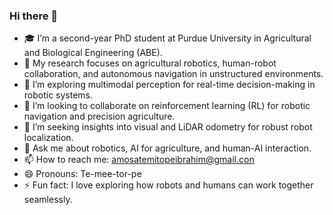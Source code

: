 ### Hi there 👋

<!--
**hebrotem/hebrotem** is a ✨ _special_ ✨ repository because its `README.md` (this file) appears on your GitHub profile.

Here are some ideas to get you started:
-->

- 🎓 I’m a second-year PhD student at Purdue University in Agricultural and Biological Engineering (ABE).  
- 🔭 My research focuses on agricultural robotics, human-robot collaboration, and autonomous navigation in unstructured environments.  
- 🌱 I’m exploring multimodal perception for real-time decision-making in robotic systems.  
- 👯 I’m looking to collaborate on reinforcement learning (RL) for robotic navigation and precision agriculture.  
- 🤔 I’m seeking insights into visual and LiDAR odometry for robust robot localization.  
- 💬 Ask me about robotics, AI for agriculture, and human-AI interaction.  
- 📫 How to reach me: amosatemitopeibrahim@gmail.con  
- 😄 Pronouns: Te-mee-tor-pe  
- ⚡ Fun fact: I love exploring how robots and humans can work together seamlessly.  

<!--
<p align="left">
I am Temitope Ibrahim Amosa (NG, currently in the US). Hebrotem is my most common username on most sites, including GitHub (slight variations may be necessary to fit the site's username needs).
</p>

<table>
<tr>
    <th>Strengths</th>
    <th>Weaknesses</th>
</tr>
<tr valign="top">
<td>

A Friendly Friend.<br>
NOT afraid of getting out of my technical comfort zone.

</td>
<td>

Swimming

</td>
</tr>
<tr>
    <th>Enjoy</th>
    <th>Avoid</th>
</tr>
<tr valign="top">
<td>

Working on robotics and AI for real-world applications.<br>
Building solutions that bridge the gap between technology and agriculture.

</td>
<td>

Global Variables<br>
Undocumented Code<br>
Lack of reproducibility in experiments

</td>
</tr>
<tr>
    <th>Latest Excitements</th>
    <th>Challenges</th>
</tr>
<tr valign="top">
<td>

Human-Robot Collaboration in Agriculture.<br>
Deep Learning for Sensor Fusion.<br>
Exploring the intersection of AI, robotics, and sustainability.

</td>
<td>

Navigating real-world agricultural terrains.<br>
Ensuring robot adaptability in dynamic environments.

</td>
</tr>
</table>

-->

